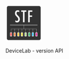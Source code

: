 <img src="res/common/logo/exports/STF-128.png?raw=true" style="width:100px;height:100px;" alt="STF">

DeviceLab - version API


